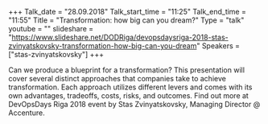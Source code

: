 +++
Talk_date = "28.09.2018"
Talk_start_time = "11:25"
Talk_end_time = "11:55"
Title = "Transformation: how big can you dream?"
Type = "talk"
youtube = ""
slideshare = "https://www.slideshare.net/DODRiga/devopsdaysriga-2018-stas-zvinyatskovsky-transformation-how-big-can-you-dream"
Speakers = ["stas-zvinyatskovsky"]
+++

<p>Can we produce a blueprint for a transformation? This presentation will cover several distinct approaches that companies take to achieve transformation. Each approach utilizes different levers and comes with its own advantages, tradeoffs, costs, risks, and outcomes. Find out more at DevOpsDays Riga 2018 event by Stas Zvinyatskovsky, Managing Director @ Accenture.</p>